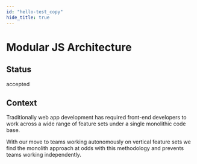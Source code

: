 ```yaml
---
id: "hello-test_copy"
hide_title: true
---
```


# Modular JS Architecture

## Status

accepted

## Context

Traditionally web app development has required front-end developers to work across a wide range of
feature sets under a single monolithic code base.

With our move to teams working autonomously on vertical feature sets we find the monolith approach
at odds with this methodology and prevents teams working independently.
